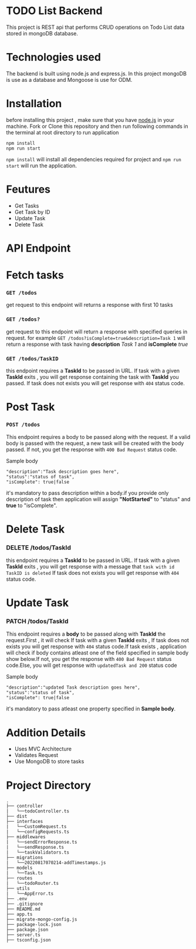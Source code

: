 # TODO List Backend
This project is REST api that performs CRUD operations on Todo List data stored in mongoDB database.

# Technologies used
The backend is built using node.js and express.js. In this project mongoDB is use as a database and Mongoose is use for ODM.

# Installation
before installing this project , make sure that you have [node.js](https://nodejs.dev/en/download/) in your machine. Fork or Clone this repository and then run following commands in the terminal at root directory to run application
```
npm install
npm run start
```
`npm install` will install all dependencies required for project and `npm run start` will run the application.

# Feutures
- Get Tasks
- Get Task by ID
- Update Task
- Delete Task

# API Endpoint

# Fetch tasks
### `GET /todos`
get request to this endpoint will returns a response with first 10 tasks

### `GET /todos?`
get request to this endpoint will return a response with specified queries in request.
for example `GET /todos?isComplete=true&description=Task 1` will return a response with task having **description** *Task 1* and **isComplete** *true*

### `GET /todos/TaskID`
this endpoint requires a **TaskId** to be passed in URL. If task with a given **TaskId** exits , you will get response containing the task with **TaskId** you passed.
If task does not exists you will get response with `404` status code.

# Post Task

### `POST /todos`
This endpoint requires a body to be passed along with the request. If a valid body is passed with the request, a new task will be created with the body passed.
If not, you get the response with `400 Bad Request` status code.

Sample body
```
"description":"Task description goes here",
"status":"status of task",
"isComplete": true|false
```
it's mandatory to pass description within a body.if you provide only description of task then application will assign **"NotStarted"** to "status" and **true** to "isComplete".

# Delete Task

### DELETE /todos/TaskId
this endpoint requires a **TaskId** to be passed in URL. If task with a given **TaskId** exits , you will get response with a message that `task with id TaskID is deleted`
If task does not exists you will get response with `404` status code.

# Update Task

### PATCH /todos/TaskId
This endpoint requires a **body** to be passed along with **TaskId** the request.First , it will check If task with a given **TaskId** exits ,
If task does not exists you will get response with `404` status code.If task exists , application will check if body contains atleast one of the field specified in sample body show below.If not, you get the response with `400 Bad Request` status code.Else, you will get response with `updatedTask and 200` status code

Sample body
```
"description":"updated Task description goes here",
"status":"status of task",
"isComplete": true|false
```
it's mandatory to pass atleast one property specified in **Sample body**.

# Addition Details
- Uses MVC Architecture
- Validates Request
- Use MongoDB to store tasks

# Project Directory
```
.
├── controller
|   └──todoController.ts
├── dist
├── interfaces
|   └──CustomRequest.ts
|   └──configRequests.ts
├── middlewares
|   └──sendErrorResponse.ts
|   └──sendResponse.ts
|   └──taskValidators.ts
├── migrations
|   └──20220817070214-addTimestamps.js
├── models
|   └──Task.ts
├── routes
|   └──todoRouter.ts
├── utils
|   └──AppError.ts
├── .env
├── .gitignore
├── README.md
├── app.ts
├── migrate-mongo-config.js
├── package-lock.json
├── package.json
├── server.ts
├── tsconfig.json

```
